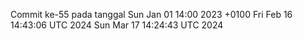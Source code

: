 Commit ke-55 pada tanggal Sun Jan 01 14:00 2023 +0100
Fri Feb 16 14:43:06 UTC 2024
Sun Mar 17 14:24:43 UTC 2024
